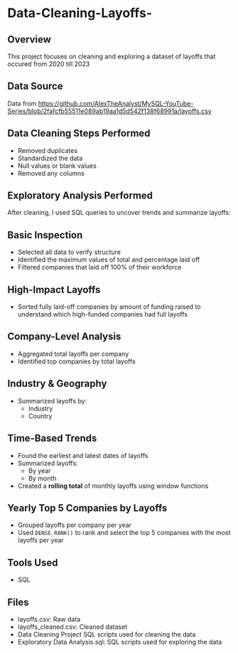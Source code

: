 # Data-Cleaning-Layoffs-
## Overview
This project focuses on cleaning and exploring a dataset of layoffs that occured from 2020 till 2023

## Data Source
Data from https://github.com/AlexTheAnalyst/MySQL-YouTube-Series/blob/2fafcfb55511e089ab19aa1d5d542f138f68991a/layoffs.csv

## Data Cleaning Steps Performed
- Removed duplicates 
- Standardized the data 
- Null values or blank values
- Removed any columns
  
## Exploratory Analysis Performed
After cleaning, I used SQL queries to uncover trends and summarize layoffs:

## Basic Inspection
- Selected all data to verify structure
- Identified the maximum values of total and percentage laid off
- Filtered companies that laid off 100% of their workforce

## High-Impact Layoffs
- Sorted fully laid-off companies by amount of funding raised to understand which high-funded companies had full layoffs

## Company-Level Analysis
- Aggregated total layoffs per company
- Identified top companies by total layoffs

## Industry & Geography
- Summarized layoffs by:
  - Industry
  - Country

## Time-Based Trends
- Found the earliest and latest dates of layoffs
- Summarized layoffs:
  - By year
  - By month
- Created a **rolling total** of monthly layoffs using window functions

## Yearly Top 5 Companies by Layoffs
- Grouped layoffs per company per year
- Used `DENSE_RANK()` to rank and select the top 5 companies with the most layoffs per year

## Tools Used
- SQL

## Files
- layoffs.csv: Raw data
- layoffs_cleaned.csv: Cleaned dataset
- Data Cleaning Project SQL scripts used for cleaning the data
- Exploratory Data Analysis.sql: SQL scripts used for exploring the data


